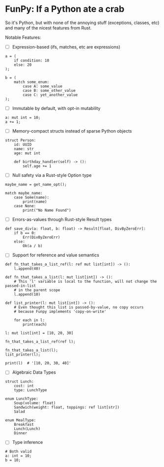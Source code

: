 # FunPy: If a Python ate a crab 

So it's Python, but with none of the annoying stuff (exceptions, classes, etc)
and many of the nicest features from Rust.

Notable Features:
- [ ] Expression-based (ifs, matches, etc are expressions)
```
a = (
    if condition: 10
    else: 20 
);

b = (
    match some_enum:
        case A: some_value
        case B: some_other_value
        case C: yet_another_value
);
```
- [ ] Immutable by default, with opt-in mutability 
```
a: mut int = 10;
a += 1;
```

- [ ] Memory-compact structs instead of sparse Python objects
```
struct Person:
    id: UUID
    name: str
    age: mut int

    def birthday_handler(self) -> ():
        self.age += 1
```
- [ ] Null safety via a Rust-style Option type
```
maybe_name = get_name_opt();

match maybe_name:
    case Some(name):
        print(name)
    case None:
        print("No Name Found")
```
- [ ] Errors-as-values through Rust-style Result types
```
def save_div(a: float, b: float) -> Result[float, DivByZeroErr]:
    if b == 0:
        Err(DivByZeroErr)
    else:
        Ok(a / b)
```
- [ ] Support for reference and value semantics
```
def fn_that_takes_a_list_ref(l: ref mut list[int]) -> ():
    l.append(40)

def fn_that_takes_a_list(l: mut list[int]) -> ():
    # This 'l' variable is local to the function, will not change the passed-in-list 
    # in the parent scope
    l.append(10)

def list_printer(l: mut list[int]) -> ():
    # Even thought this list is passed-by-value, no copy occurs
    # because Funpy implements 'copy-on-write'

    for each in l:
        print(each)

l: mut list[int] = [10, 20, 30] 

fn_that_takes_a_list_ref(ref l);

fn_that_takes_a_list(l);
list_printer(l);

print(l)  # '[10, 20, 30, 40]'

```
- [ ] Algebraic Data Types 
```
struct Lunch:
    cost: int
    type: LunchType

enum LunchType:
    Soup(volume: float)
    Sandwich(weight: float, toppings: ref list[str])
    Salad

enum MealType:
    Breakfast
    Lunch(Lunch)
    Dinner

```
- [ ] Type inference
```
# Both valid
a: int = 10;
b = 10;
```


